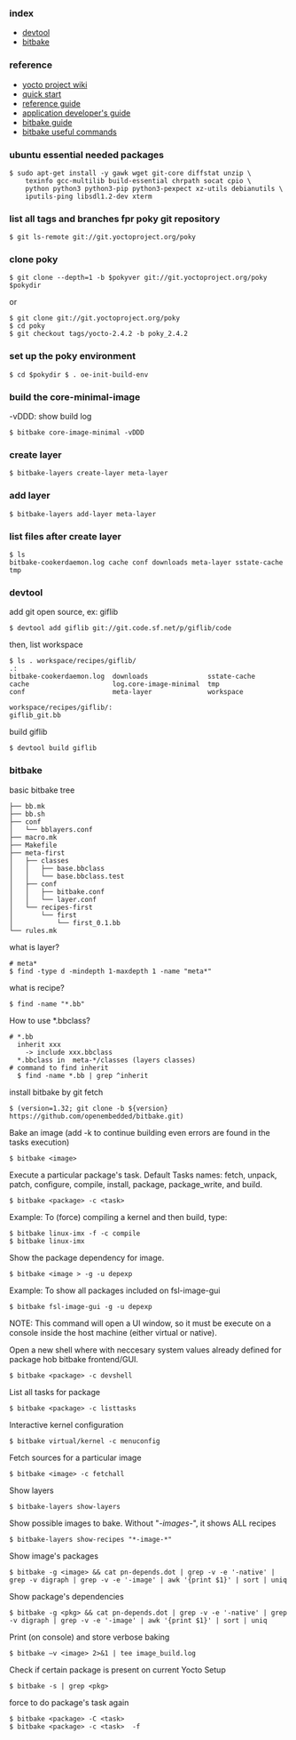 ### index
- [devtool](#devtool)
- [bitbake](#bitbake)
### reference
- [yocto project wiki](https://wiki.yoctoproject.org/wiki/Main_Page)
- [quick start](https://www.yoctoproject.org/docs/2.4.2/yocto-project-qs/yocto-project-qs.html)
- [reference guide](https://www.yoctoproject.org/docs/current/ref-manual/ref-manual.html)
- [application developer's guide](https://www.yoctoproject.org/docs/1.8.2/adt-manual/adt-manual.html)
- [bitbake guide](https://bitbucket.org/a4z/bitbakeguide/src/master/)
- [bitbake useful commands](#bitbake)


### ubuntu essential needed packages
```
$ sudo apt-get install -y gawk wget git-core diffstat unzip \
    texinfo gcc-multilib build-essential chrpath socat cpio \
    python python3 python3-pip python3-pexpect xz-utils debianutils \
    iputils-ping libsdl1.2-dev xterm
```  

### list all tags and branches fpr poky git repository 
```
$ git ls-remote git://git.yoctoproject.org/poky
```

### clone poky 
```
$ git clone --depth=1 -b $pokyver git://git.yoctoproject.org/poky $pokydir
```
or
```
$ git clone git://git.yoctoproject.org/poky
$ cd poky
$ git checkout tags/yocto-2.4.2 -b poky_2.4.2
```

### set up the poky environment 
```
$ cd $pokydir $ . oe-init-build-env
```

### build the core-minimal-image
-vDDD: show build log 
```
$ bitbake core-image-minimal -vDDD
```

### create layer 
```
$ bitbake-layers create-layer meta-layer
```

### add layer 
```
$ bitbake-layers add-layer meta-layer
```

### list files after create layer 
```
$ ls
bitbake-cookerdaemon.log cache conf downloads meta-layer sstate-cache tmp
```

### devtool 
add git open source, ex: giflib
```
$ devtool add giflib git://git.code.sf.net/p/giflib/code
```

then, list workspace
```
$ ls . workspace/recipes/giflib/
.:
bitbake-cookerdaemon.log  downloads               sstate-cache
cache                     log.core-image-minimal  tmp
conf                      meta-layer              workspace

workspace/recipes/giflib/:
giflib_git.bb
```

build giflib
```
$ devtool build giflib
```


### bitbake
basic bitbake tree
```
├── bb.mk
├── bb.sh
├── conf
│   └── bblayers.conf
├── macro.mk
├── Makefile
├── meta-first
│   ├── classes
│   │   ├── base.bbclass
│   │   └── base.bbclass.test
│   ├── conf
│   │   ├── bitbake.conf
│   │   └── layer.conf
│   └── recipes-first
│       └── first
│           └── first_0.1.bb
└── rules.mk
```

what is layer?
```
# meta*
$ find -type d -mindepth 1-maxdepth 1 -name "meta*" 
```

what is recipe?
```
$ find -name "*.bb"
```

How to use *.bbclass?
```
# *.bb
  inherit xxx
    -> include xxx.bbclass
  *.bbclass in  meta-*/classes (layers classes)
# command to find inherit
  $ find -name *.bb | grep ^inherit
```

install bitbake by git fetch
```
$ (version=1.32; git clone -b ${version} https://github.com/openembedded/bitbake.git)
```

Bake an image (add -k to continue building 
even errors are found in the tasks execution)
```
$ bitbake <image>
```

Execute a particular package's task. Default 
Tasks names: fetch, unpack, patch, configure, 
compile, install, package, package_write, and 
build.
```
$ bitbake <package> -c <task>	
```

Example: To (force) compiling a kernel and 
then build, type:
```
$ bitbake linux-imx -f -c compile
$ bitbake linux-imx
```

Show the package dependency for image.
```
$ bitbake <image > -g -u depexp
```

Example: To show all packages included on fsl-image-gui
```
$ bitbake fsl-image-gui -g -u depexp
```
NOTE: This command will open a UI window, so it must be execute on a 
console inside the host machine (either virtual or native).

Open a new shell where with neccesary system values already defined for package hob bitbake frontend/GUI.
```
$ bitbake <package> -c devshell
```

List all tasks for package
```
$ bitbake <package> -c listtasks
```

Interactive kernel configuration
```
$ bitbake virtual/kernel -c menuconfig
```

Fetch sources for a particular image
```
$ bitbake <image> -c fetchall
```

Show layers
```
$ bitbake-layers show-layers	
```

Show possible images to bake. Without "*-images-*", it shows ALL recipes
```
$ bitbake-layers show-recipes "*-image-*"	
```

Show image's packages
```
$ bitbake -g <image> && cat pn-depends.dot | grep -v -e '-native' | grep -v digraph | grep -v -e '-image' | awk '{print $1}' | sort | uniq
```

Show package's dependencies
```
$ bitbake -g <pkg> && cat pn-depends.dot | grep -v -e '-native' | grep -v digraph | grep -v -e '-image' | awk '{print $1}' | sort | uniq
```

Print (on console) and store verbose baking
```
$ bitbake –v <image> 2>&1 | tee image_build.log
```

Check if certain package is present on current Yocto Setup
```
$ bitbake -s | grep <pkg>
```

force to do package's task again
```
$ bitbake <package> -C <task> 
$ bitbake <package> -c <task>  -f
```








